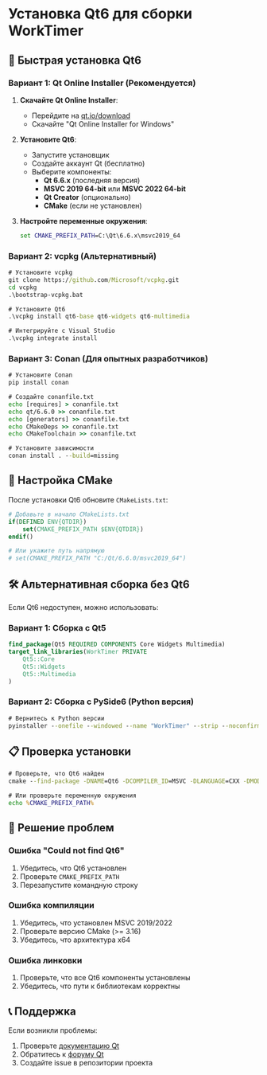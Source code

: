 # Установка Qt6 для сборки WorkTimer

## 🚀 Быстрая установка Qt6

### Вариант 1: Qt Online Installer (Рекомендуется)

1. **Скачайте Qt Online Installer**:
   - Перейдите на [qt.io/download](https://www.qt.io/download)
   - Скачайте "Qt Online Installer for Windows"

2. **Установите Qt6**:
   - Запустите установщик
   - Создайте аккаунт Qt (бесплатно)
   - Выберите компоненты:
     - **Qt 6.6.x** (последняя версия)
     - **MSVC 2019 64-bit** или **MSVC 2022 64-bit**
     - **Qt Creator** (опционально)
     - **CMake** (если не установлен)

3. **Настройте переменные окружения**:
   ```cmd
   set CMAKE_PREFIX_PATH=C:\Qt\6.6.x\msvc2019_64
   ```

### Вариант 2: vcpkg (Альтернативный)

```cmd
# Установите vcpkg
git clone https://github.com/Microsoft/vcpkg.git
cd vcpkg
.\bootstrap-vcpkg.bat

# Установите Qt6
.\vcpkg install qt6-base qt6-widgets qt6-multimedia

# Интегрируйте с Visual Studio
.\vcpkg integrate install
```

### Вариант 3: Conan (Для опытных разработчиков)

```cmd
# Установите Conan
pip install conan

# Создайте conanfile.txt
echo [requires] > conanfile.txt
echo qt/6.6.0 >> conanfile.txt
echo [generators] >> conanfile.txt
echo CMakeDeps >> conanfile.txt
echo CMakeToolchain >> conanfile.txt

# Установите зависимости
conan install . --build=missing
```

## 🔧 Настройка CMake

После установки Qt6 обновите `CMakeLists.txt`:

```cmake
# Добавьте в начало CMakeLists.txt
if(DEFINED ENV{QTDIR})
    set(CMAKE_PREFIX_PATH $ENV{QTDIR})
endif()

# Или укажите путь напрямую
# set(CMAKE_PREFIX_PATH "C:/Qt/6.6.0/msvc2019_64")
```

## 🛠️ Альтернативная сборка без Qt6

Если Qt6 недоступен, можно использовать:

### Вариант 1: Сборка с Qt5
```cmake
find_package(Qt5 REQUIRED COMPONENTS Core Widgets Multimedia)
target_link_libraries(WorkTimer PRIVATE
    Qt5::Core
    Qt5::Widgets
    Qt5::Multimedia
)
```

### Вариант 2: Сборка с PySide6 (Python версия)
```cmd
# Вернитесь к Python версии
pyinstaller --onefile --windowed --name "WorkTimer" --strip --noconfirm pomodorotimer.py
```

## 📋 Проверка установки

```cmd
# Проверьте, что Qt6 найден
cmake --find-package -DNAME=Qt6 -DCOMPILER_ID=MSVC -DLANGUAGE=CXX -DMODE=EXIST

# Или проверьте переменную окружения
echo %CMAKE_PREFIX_PATH%
```

## 🚨 Решение проблем

### Ошибка "Could not find Qt6"
1. Убедитесь, что Qt6 установлен
2. Проверьте `CMAKE_PREFIX_PATH`
3. Перезапустите командную строку

### Ошибка компиляции
1. Убедитесь, что установлен MSVC 2019/2022
2. Проверьте версию CMake (>= 3.16)
3. Убедитесь, что архитектура x64

### Ошибка линковки
1. Проверьте, что все Qt6 компоненты установлены
2. Убедитесь, что пути к библиотекам корректны

## 📞 Поддержка

Если возникли проблемы:
1. Проверьте [документацию Qt](https://doc.qt.io/)
2. Обратитесь к [форуму Qt](https://forum.qt.io/)
3. Создайте issue в репозитории проекта 